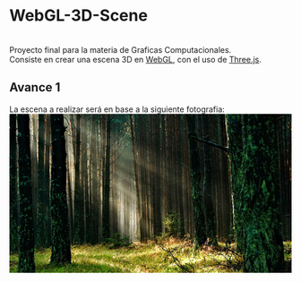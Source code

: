 # WebGL-3D-Scene
\
Proyecto final para la materia de Graficas Computacionales.\
Consiste en crear una escena 3D en [WebGL](https://get.webgl.org), con el uso de [Three.js](https://threejs.org).
## Avance 1
La escena a realizar será en base a la siguiente fotografia:
![Foto paisaje](./forest.jpg)
